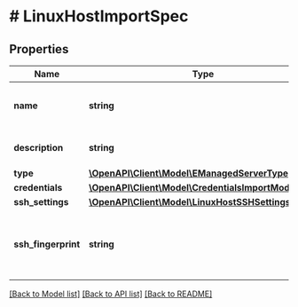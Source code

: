 # # LinuxHostImportSpec

## Properties

Name | Type | Description | Notes
------------ | ------------- | ------------- | -------------
**name** | **string** | Full DNS name or IP address of the server. |
**description** | **string** | Description of the server. |
**type** | [**\OpenAPI\Client\Model\EManagedServerType**](EManagedServerType.md) |  |
**credentials** | [**\OpenAPI\Client\Model\CredentialsImportModel**](CredentialsImportModel.md) |  |
**ssh_settings** | [**\OpenAPI\Client\Model\LinuxHostSSHSettingsModel**](LinuxHostSSHSettingsModel.md) |  | [optional]
**ssh_fingerprint** | **string** | SSH key fingerprint used to verify the server identity. |

[[Back to Model list]](../../README.md#models) [[Back to API list]](../../README.md#endpoints) [[Back to README]](../../README.md)
